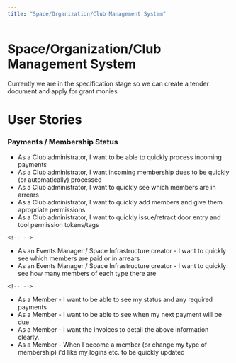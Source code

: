```yaml
---
title: "Space/Organization/Club Management System"
---
```

# Space/Organization/Club Management System

Currently we are in the specification stage so we can create a tender document and apply for grant monies

# User Stories

### Payments / Membership Status

-   As a Club administrator, I want to be able to quickly process incoming payments
-   As a Club administrator, I want incoming membership dues to be quickly (or automatically) processed
-   As a Club administrator, I want to quickly see which members are in arrears
-   As a Club administrator, I want to quickly add members and give them apropriate permissions
-   As a Club administrator, I want to quickly issue/retract door entry and tool permission tokens/tags

```{=html}
<!-- -->
```
-   As an Events Manager / Space Infrastructure creator - I want to quickly see which members are paid or in arrears
-   As an Events Manager / Space Infrastructure creator - I want to quickly see how many members of each type there are

```{=html}
<!-- -->
```
-   As a Member - I want to be able to see my status and any required payments
-   As a Member - I want to be able to see when my next payment will be due
-   As a Member - I want the invoices to detail the above information clearly.
-   As a Member - When I become a member (or change my type of membership) i'd like my logins etc. to be quickly updated
